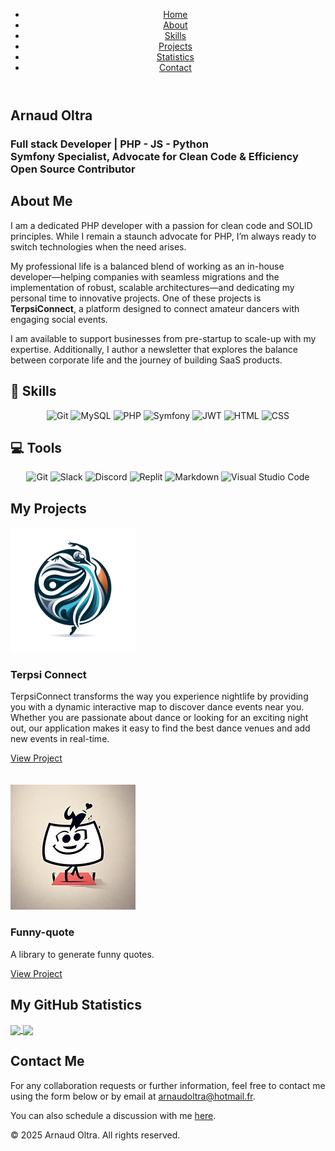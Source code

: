 <!DOCTYPE html>
<html lang="en">
<head>
  <meta charset="UTF-8">
  <meta name="viewport" content="width=device-width, initial-scale=1">
  <!-- Link to your custom stylesheet -->
  <link rel="stylesheet" href="styles.css">
  <!-- Optional: Link to Font Awesome for icons -->
  <link rel="stylesheet" href="https://cdnjs.cloudflare.com/ajax/libs/font-awesome/6.1.1/css/all.min.css">
</head>
<body>
  <!-- Main Navigation -->
  <header>
    <nav>
      <ul class="navbar">
        <li><a href="#home">Home</a></li>
        <li><a href="#about">About</a></li>
        <li><a href="#competences">Skills</a></li>
        <li><a href="#projets">Projects</a></li>
        <li><a href="#stats">Statistics</a></li>
        <li><a href="#contact">Contact</a></li>
      </ul>
    </nav>
  </header>
  
  <!-- Section Home -->
  <section id="home" class="section home">
    <div class="container">
      <h1>Arnaud Oltra</h1>
      <h3>
        Full stack Developer | PHP - JS - Python<br>
        Symfony Specialist, Advocate for Clean Code &amp; Efficiency<br>
        Open Source Contributor
      </h3>
    </div>
  </section>
  
  <!-- Section About Me -->
  <section id="about" class="section about">
    <div class="container">
      <h2>About Me</h2>
      <p>
        I am a dedicated PHP developer with a passion for clean code and SOLID principles. While I remain a staunch advocate for PHP, I’m always ready to switch technologies when the need arises.
      </p>
      <p>
        My professional life is a balanced blend of working as an in-house developer—helping companies with seamless migrations and the implementation of robust, scalable architectures—and dedicating my personal time to innovative projects. One of these projects is <strong>TerpsiConnect</strong>, a platform designed to connect amateur dancers with engaging social events.
      </p>
      <p>
        I am available to support businesses from pre-startup to scale-up with my expertise. Additionally, I author a newsletter that explores the balance between corporate life and the journey of building SaaS products.
      </p>
    </div>
  </section>
  
  <!-- Section Skills -->
  <section id="competences" class="section competences">
    <div class="container">
      <h1 align="left">💼 Skills</h1>
      <p align="center">
        <img src="https://img.shields.io/badge/GIT-E44C30?style=for-the-badge&logo=git&logoColor=white" alt="Git"/>
        <img src="https://img.shields.io/badge/MySQL-005C84?style=for-the-badge&logo=mysql&logoColor=white" alt="MySQL"/>
        <img src="https://img.shields.io/badge/PHP-777BB4?style=for-the-badge&logo=php&logoColor=white" alt="PHP"/> 
        <img src="https://img.shields.io/badge/connect-%2300843e.svg?style=for-the-badge&logo=symfony&logoColor=white" alt="Symfony"/> 
        <img src="https://img.shields.io/badge/json%20web%20tokens-323330?style=for-the-badge&logo=json-web-tokens&logoColor=pink" alt="JWT"/> 
        <img src="https://img.shields.io/badge/HTML5-E34F26?style=for-the-badge&logo=html5&logoColor=white" alt="HTML"/>
        <img src="https://img.shields.io/badge/CSS3-1572B6?style=for-the-badge&logo=css3&logoColor=white" alt="CSS"/>
      </p>
      <h1 align="left">💻 Tools</h1>
      <p align="center">
        <img src="https://img.shields.io/badge/GIT-E44C30?style=for-the-badge&logo=git&logoColor=white" alt="Git"/>
        <img src="https://img.shields.io/badge/Slack-4A154B?style=for-the-badge&logo=slack&logoColor=white" alt="Slack"/>
        <img src="https://img.shields.io/badge/Discord-7289DA?style=for-the-badge&logo=discord&logoColor=white" alt="Discord"/>   
        <img src="https://img.shields.io/badge/replit-667881?style=for-the-badge&logo=replit&logoColor=white" alt="Replit"/>
        <img src="https://img.shields.io/badge/Markdown-000000?style=for-the-badge&logo=markdown&logoColor=white" alt="Markdown"/>
        <img src="https://img.shields.io/badge/Visual_Studio_Code-0078D4?style=for-the-badge&logo=visual%20studio%20code&logoColor=white" alt="Visual Studio Code"/>
      </p>
    </div>
  </section>
  
  <!-- Section Projects -->
  <section id="projets" class="section projets">
    <div class="container">
      <h2>My Projects</h2>
      <div class="projects-grid">
        <div class="project">
          <img src="projet1.png" alt="terpsiConnect_logo">
          <h3>Terpsi Connect</h3>
          <p>TerpsiConnect transforms the way you experience nightlife by providing you with a dynamic interactive map to discover dance events near you. Whether you are passionate about dance or looking for an exciting night out, our application makes it easy to find the best dance venues and add new events in real-time.</p>
          <a href="https://terpsiconnect.com/" target="_blank">View Project</a>
          <br><br><br>
        </div>
        <div class="project">
          <img src="projet2.jpg" alt="funnyQuote_logo">
          <h3>Funny-quote</h3>
          <p>A library to generate funny quotes.</p>
          <a href="https://packagist.org/packages/ol.arno/funny-quote-lib" target="_blank">View Project</a>
        </div>
        <!-- Add other projects if necessary -->
      </div>
    </div>
  </section>
  
  <!-- Section GitHub Statistics -->
  <section id="stats" class="section stats">
    <div class="container">
      <h2>My GitHub Statistics</h2>
      <div class="github-stats">
        <a href="https://github-readme-stats.vercel.app/api?username=olarno&show_icons=true&theme=darcula">
          <img height="200" align="center" src="https://github-readme-stats.vercel.app/api?username=olarno&show_icons=true&theme=darcula&card_width=320" />
        </a>
        <a href="https://github-readme-stats.vercel.app/api/top-langs/?username=olarno&layout=compact&theme=darcula">
          <img height="200" align="center" src="https://github-readme-stats.vercel.app/api/top-langs/?username=olarno&layout=compact&theme=darcula&card_width=320" />
        </a>
<!--         <a href="https://github-readme-stats.vercel.app/api/wakatime?username=olarno&layout=compact">
          <img height="200" align="center" src="https://github-readme-stats.vercel.app/api/wakatime?username=olarno&layout=compact&theme=darcula&card_width=320" />
        </a> -->
      </div>
    </div>
  </section>
  
  <!-- Section Contact -->
  <section id="contact" class="section contact">
    <div class="container">
      <h2>Contact Me</h2>
      <p>For any collaboration requests or further information, feel free to contact me using the form below or by email at <a href="mailto:arnaudoltra@hotmail.fr">arnaudoltra@hotmail.fr</a>.</p>
      <p>You can also schedule a discussion with me <a href="https://calendly.com/olarno/let-s-discuss-your-project?month=2025-02">here</a>.</p>
    </div>
  </section>
  
  <!-- Footer -->
  <footer>
    <div class="container">
      <p>&copy; 2025 Arnaud Oltra. All rights reserved.</p>
      <div class="social-links">
        <a href="https://github.com/olarno" target="_blank"><i class="fab fa-github"></i></a>
        <a href="https://www.linkedin.com/in/arnaud-oltra/" target="_blank"><i class="fab fa-linkedin"></i></a>
        <!-- Add other social links if needed -->
      </div>
    </div>
  </footer>
</body>
</html>
